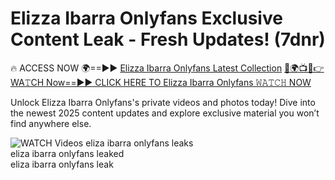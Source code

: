 # Elizza Ibarra Onlyfans Exclusive Content Leak - Fresh Updates! (7dnr)

🔥 ACCESS NOW 🌍==►► <a href="https://tinyurl.com/3fjeunct" rel="nofollow">Elizza Ibarra Onlyfans Latest Collection</a></h3>
[🔴🌍📺📱👉WA𝚃CH Now==►► CLICK HERE TO Elizza Ibarra Onlyfans 𝚆𝙰𝚃𝙲𝙷 NOW](https://tinyurl.com/3fjeunct)

Unlock Elizza Ibarra Onlyfans's private videos and photos today! Dive into the newest 2025 content updates and explore exclusive material you won’t find anywhere else.


<a href="https://tinyurl.com/3fjeunct" rel="nofollow" data-target="animated-image.originalLink"><img src="https://camo.githubusercontent.com/8a4f000d20f83aca3bf7ec5f350d767afa0574a8a352519fd8cfa583a6f93a33/68747470733a2f2f692e696d6775722e636f6d2f644a486b345a712e676966" alt="WATCH Videos" data-canonical-src="https://i.imgur.com/dJHk4Zq.gif" style="max-width: 100%; display: inline-block;" data-target="animated-image.originalImage"></a>
eliza ibarra onlyfans leaks<br>
eliza ibarra onlyfans leaked<br>
eliza ibarra onlyfans leak